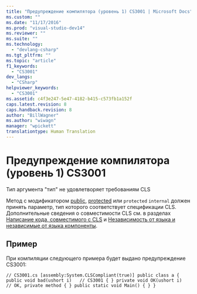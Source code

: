 ```yaml
---
title: "Предупреждение компилятора (уровень 1) CS3001 | Microsoft Docs"
ms.custom: ""
ms.date: "11/17/2016"
ms.prod: "visual-studio-dev14"
ms.reviewer: ""
ms.suite: ""
ms.technology: 
  - "devlang-csharp"
ms.tgt_pltfrm: ""
ms.topic: "article"
f1_keywords: 
  - "CS3001"
dev_langs: 
  - "CSharp"
helpviewer_keywords: 
  - "CS3001"
ms.assetid: c4f3e247-5e47-4182-b415-c573fb1a152f
caps.latest.revision: 8
caps.handback.revision: 8
author: "BillWagner"
ms.author: "wiwagn"
manager: "wpickett"
translationtype: Human Translation
---
```

# Предупреждение компилятора (уровень 1) CS3001
Тип аргумента "тип" не удовлетворяет требованиям CLS  
  
 Метод с модификатором [public](../../csharp/language-reference/keywords/public.md), [protected](../../csharp/language-reference/keywords/protected.md) или `protected` `internal` должен принять параметр, тип которого соответствует спецификации CLS. Дополнительные сведения о совместимости CLS см. в разделах [Написание кода, совместимого с CLS](http://msdn.microsoft.com/ru-ru/4c705105-69a2-4e5e-b24e-0633bc32c7f3) и [Независимость от языка и независимые от языка компоненты](../Topic/Language%20Independence%20and%20Language-Independent%20Components.md).  
  
## Пример  
 При компиляции следующего примера будет выдано предупреждение CS3001:  
  
```  
// CS3001.cs [assembly:System.CLSCompliant(true)] public class a { public void bad(ushort i)   // CS3001 { } private void OK(ushort i)   // OK, private method { } public static void Main() { } }  
```